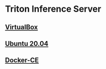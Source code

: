 # Triton Inference Server

## [VirtualBox](VirtualBox.md)

## [Ubuntu 20.04](Ubuntu-20.04.md)

## [Docker-CE](Docker-CE.md)
